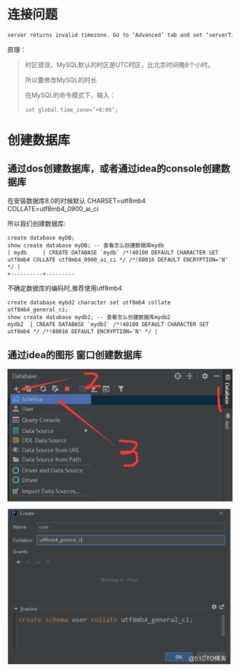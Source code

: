 # 连接问题

```tex
server returns invalid timezone. Go to ‘Advanced’ tab and set ‘serverTimezon’
```

原理：

>时区错误，MySQL默认的时区是UTC时区，比北京时间晚8个小时。
>
>所以要修改MySQL的时长
>
>在MySQL的命令模式下，输入：
>
>``set global time_zone=’+8:00’;``

 

# 创建数据库

## 通过dos创建数据库，或者通过idea的console创建数据库

在安装数据库8.0的时候默认 CHARSET=utf8mb4 COLLATE=utf8mb4_0900_ai_ci

所以我们创建数据库:

```mysql
create database myDB;
show create database myDB; -- 查看怎么创建数据库mydb
| mydb     | CREATE DATABASE `mydb` /*!40100 DEFAULT CHARACTER SET utf8mb4 COLLATE utf8mb4_0900_ai_ci */ /*!80016 DEFAULT ENCRYPTION='N' */ |
+----------+---------
```

不确定数据库的编码时,推荐使用utf8mb4

```mysql
create database mybd2 character set utf8mb4 collate utf8mb4_general_ci;
show create database mydb2; -- 查看怎么创建数据库mydb2
mydb2  | CREATE DATABASE `mydb2` /*!40100 DEFAULT CHARACTER SET utf8mb4 */ /*!80016 DEFAULT ENCRYPTION='N' */ |
```

## 通过idea的图形 窗口创建数据库

![image-20220304212812866](idea%E8%BF%9E%E6%8E%A5%E6%95%B0%E6%8D%AE%E5%BA%93.assets/image-20220304212812866.png)

![image-20220311172424852](idea%E8%BF%9E%E6%8E%A5%E6%95%B0%E6%8D%AE%E5%BA%93.assets/image-20220311172424852.png)